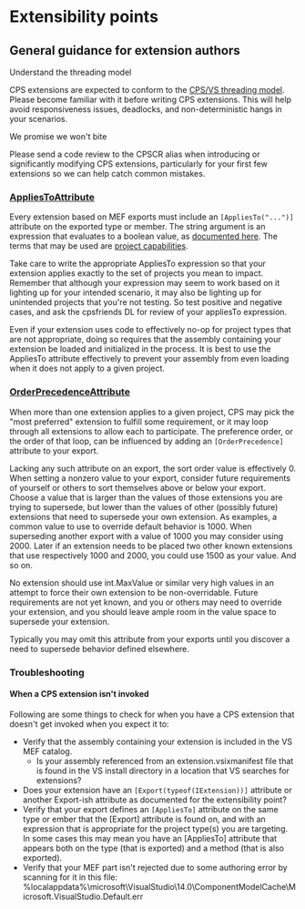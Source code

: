 Extensibility points
====================

General guidance for extension authors
--------------------------------------

Understand the threading model

CPS extensions are expected to conform to the [CPS/VS threading
model](../overview/Threading_model.md). Please become familiar with it before writing
CPS extensions. This will help avoid responsiveness issues, deadlocks,
and non-deterministic hangs in your scenarios.


We promise we won't bite

Please send a code review to the CPSCR alias when introducing or significantly
modifying CPS extensions, particularly for your first few extensions so
we can help catch common mistakes.


### [AppliesToAttribute](http://index/Microsoft.VisualStudio.ProjectSystem.Utilities.v14.0/R/a40aabc698b937e1.html)

Every extension based on MEF exports must include an `[AppliesTo("...")]`
attribute on the exported type or member. The string argument is
an expression that evaluates to a boolean value, as [documented
here](http://msdn.microsoft.com/en-us/library/microsoft.visualstudio.shell.interop.ivsbooleansymbolexpressionevaluator.evaluateexpression.aspx).
The terms that may be used are [project
capabilities](../overview/about_project_capabilities.md).

Take care to write the appropriate AppliesTo expression so that your
extension applies exactly to the set of projects you mean to impact. Remember
that although your expression may seem to work based on it lighting up for
your intended scenario, it may also be lighting up for unintended projects
that you're not testing. So test positive and negative cases, and ask the
cpsfriends DL for review of your appliesTo expression.


Even if your extension uses code to effectively no-op for project types
that are not appropriate, doing so requires that the assembly containing
your extension be loaded and initialized in the process. It is best to
use the AppliesTo attribute effectively to prevent your assembly from even
loading when it does not apply to a given project.


### [OrderPrecedenceAttribute](http://index/Microsoft.VisualStudio.ProjectSystem.Utilities.v14.0/R/68b045852438c9bc.html)

When more than one extension applies to a given project, CPS may pick the
"most preferred" extension to fulfill some requirement, or it may loop
through all extensions to allow each to participate. The preference order,
or the order of that loop, can be influenced by adding an `[OrderPrecedence]`
attribute to your export.

Lacking any such attribute on an export, the sort order value is effectively
0. When setting a nonzero value to your export, consider future requirements
of yourself or others to sort themselves above or below your export. Choose
a value that is larger than the values of those extensions you are trying to
supersede, but lower than the values of other (possibly future) extensions
that need to supersede your own extension. As examples, a common value to
use to override default behavior is 1000. When superseding another export
with a value of 1000 you may consider using 2000. Later if an extension
needs to be placed two other known extensions that use respectively 1000
and 2000, you could use 1500 as your value. And so on.

No extension should use int.MaxValue or similar very high values in
an attempt to force their own extension to be non-overridable. Future
requirements are not yet known, and you or others may need to override
your extension, and you should leave ample room in the value space to
supersede your extension.

Typically you may omit this attribute from your exports until you discover
a need to supersede behavior defined elsewhere. 


### Troubleshooting

#### When a CPS extension isn't invoked

Following are some things to check for when you have a CPS extension that
doesn't get invoked when you expect it to:

- Verify that the assembly containing your extension is included in the VS MEF catalog.
  - Is your assembly referenced from an extension.vsixmanifest file that is found in the VS install directory in a location that VS searches for extensions?
- Does your extension have an `[Export(typeof(IExtension))]` attribute or another Export-ish attribute as documented for the extensibility point?
- Verify that your export defines an `[AppliesTo]` attribute on the same type or ember that the [Export] attribute is found on, and with an expression that is appropriate for the project type(s) you are targeting. In some cases this may mean you have an [AppliesTo] attribute that appears both on the type (that is exported) and a method (that is also exported).
- Verify that your MEF part isn't rejected due to some authoring error by scanning for it in this file:
%localappdata%\microsoft\VisualStudio\14.0\ComponentModelCache\Microsoft.VisualStudio.Default.err
